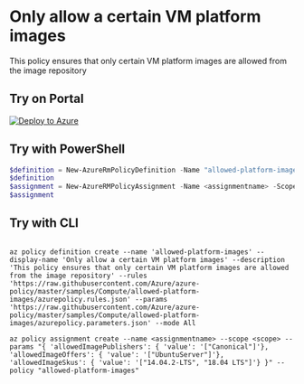 # Only allow a certain VM platform images

This policy ensures that only certain VM platform images are allowed from the image repository

## Try on Portal

[![Deploy to Azure](http://azuredeploy.net/deploybutton.png)](https://portal.azure.com/?feature.customportal=false&microsoft_azure_policy=true&microsoft_azure_policy_policyinsights=true&feature.microsoft_azure_security_policy=true&microsoft_azure_marketplace_policy=true#blade/Microsoft_Azure_Policy/CreatePolicyDefinitionBlade/uri/https%3A%2F%2Fraw.githubusercontent.com%2FAzure%2Fazure-policy%2Fmaster%2Fsamples%2FCompute%2Fallowed-platform-images%2Fazurepolicy.json)

## Try with PowerShell

````powershell
$definition = New-AzureRmPolicyDefinition -Name "allowed-platform-images" -DisplayName "Only allow a certain VM platform images" -description "This policy ensures that only certain VM platform images are allowed from the image repository" -Policy 'https://raw.githubusercontent.com/Azure/azure-policy/master/samples/Compute/allowed-platform-images/azurepolicy.rules.json' -Parameter 'https://raw.githubusercontent.com/Azure/azure-policy/master/samples/Compute/allowed-platform-images/azurepolicy.parameters.json' -Mode All
$definition
$assignment = New-AzureRMPolicyAssignment -Name <assignmentname> -Scope <scope> -allowedImagePublishers '["Canonical"]' -allowedImageOffers '["UbuntuServer"]' -allowedImageSkus '["14.04.2-LTS", "18.04 LTS"]' -PolicyDefinition $definition
$assignment 
````

## Try with CLI

````cli

az policy definition create --name 'allowed-platform-images' --display-name 'Only allow a certain VM platform images' --description 'This policy ensures that only certain VM platform images are allowed from the image repository' --rules 'https://raw.githubusercontent.com/Azure/azure-policy/master/samples/Compute/allowed-platform-images/azurepolicy.rules.json' --params 'https://raw.githubusercontent.com/Azure/azure-policy/master/samples/Compute/allowed-platform-images/azurepolicy.parameters.json' --mode All

az policy assignment create --name <assignmentname> --scope <scope> --params "{ 'allowedImagePublishers': { 'value': '["Canonical"]'}, 'allowedImageOffers': { 'value': '["UbuntuServer"]'}, 'allowedImageSkus': { 'value': '["14.04.2-LTS", "18.04 LTS"]'} }" --policy "allowed-platform-images" 

````